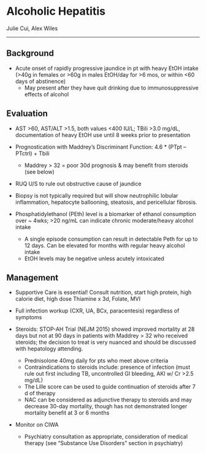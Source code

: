 # Alcoholic Hepatitis 

Julie Cui, Alex Wiles

---

## Background

- Acute onset of rapidly progressive jaundice in pt with heavy EtOH intake (>40g in females or >60g in males EtOH/day for >6 mos, or within <60 days of abstinence)
    - May present after they have quit drinking due to immunosuppressive effects of alcohol

## Evaluation

- AST >60, AST/ALT >1.5, both values <400 IU/L; TBili >3.0 mg/dL, documentation of heavy EtOH use until 8 weeks prior to presentation

- Prognostication with Maddrey’s Discriminant Function: 4.6 * (PTpt – PTctrl) + Tbili
    - Maddrey > 32 = poor 30d prognosis & may benefit from steroids (see below)

- RUQ U/S to rule out obstructive cause of jaundice

- Biopsy is not typically required but will show neutrophilic lobular inflammation, hepatocyte ballooning, steatosis, and pericellular fibrosis.

- Phosphatidylethanol (PEth) level is a biomarker of ethanol consumption over ~ 4wks; >20 ng/mL can indicate chronic moderate/heavy alcohol intake
    - A single episode consumption can result in detectable Peth for up to 12 days. Can be elevated for months with regular heavy alcohol intake
    - EtOH levels may be negative unless acutely intoxicated

## Management

- Supportive Care is essential! Consult nutrition, start high protein, high calorie diet, high dose Thiamine x 3d, Folate, MVI

- Full infection workup (CXR, UA, BCx, paracentesis) regardless of symptoms

- Steroids: STOP-AH Trial (NEJM 2015) showed improved mortality at 28 days but not at 90 days in patients with Maddrey > 32 who received steroids; the decision to treat is very nuanced and should be discussed with hepatology attending.
    - Prednisolone 40mg daily for pts who meet above criteria
    - Contraindications to steroids include: presence of infection (must rule out first including TB, uncontrolled GI bleeding, AKI w/ Cr >2.5 mg/dL)
    - The Lille score can be used to guide continuation of steroids after 7 d of therapy
    - NAC can be considered as adjunctive therapy to steroids and may decrease 30-day mortality, though has not demonstrated longer mortality benefit at 3 or 6 months

- Monitor on CIWA
    - Psychiatry consultation as appropriate, consideration of medical therapy (see “Substance Use Disorders” section in psychiatry)
